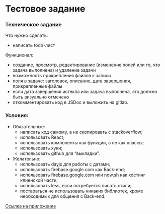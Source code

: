 # Тестовое задание

### Техническое задание

Что нужно сделать:
- написать todo-лист

Функционал:
- создание, просмотр, редактирование (изменение полей или то, что задача выполнена) и удаление задачи
- возможность прикрепления файлов к записи
- поля в задаче: заголовок, описание, дата завершения, прикрепленные файлы
- если дата завершения истекла или задача выполнена, это должно быть визуально отмечено
- откомментировать код в JSDoc и выложить на gitlab. 

### Условия:
- Обязательные:
  - написать код самому, а не скопировать с stackoverflow;
  - использовать React;
  - использовать компоненты как функции, а не как классы;
  - использовать хуки;
  - использовать github для “выкладки”.
- Желательно:
  - использовать dayjs для работы с датами;
  - использовать firebase.google.com как Back-end;
  - использовать firebase.google.com или now.sh как хостинг клиенской части;
  - использовать less, если потребуется писать стили;
  - постараться не использовать никаких библиотек, кроме необходимых для общения с Back-end.

[Ссылка на приложение](https://test-todo-14367.web.app/)